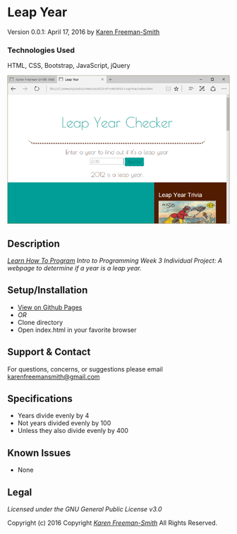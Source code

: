 # Leap Year
Version 0.0.1: April 17, 2016
by [Karen Freeman-Smith](https://karenfreemansmith.github.io)

### Technologies Used
HTML, CSS, Bootstrap, JavaScript, jQuery

![screenshot of project running](screenshot.png)

## Description
*[Learn How To Program](http://learnhowtoprogram.com) Intro to Programming Week 3 Individual Project: A webpage to determine if a year is a leap year.*

## Setup/Installation
* [View on Github Pages](https://karenfreemansmith.github.io/LHP-IntroWk3-LeapYear)
* _OR_
* Clone directory
* Open index.html in your favorite browser

## Support & Contact
For questions, concerns, or suggestions please email karenfreemansmith@gmail.com

## Specifications
* Years divide evenly by 4
* Not years divided evenly by 100
* Unless they also divide evenly by 400

## Known Issues
* None

## Legal
*Licensed under the GNU General Public License v3.0*

Copyright (c) 2016 Copyright _[Karen Freeman-Smith](https://karenfreemansmith.github.io)_ All Rights Reserved.

